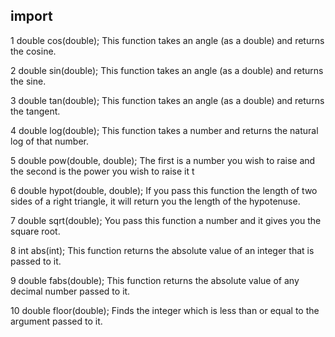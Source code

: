 ## import <cmath>
1 double cos(double);
This function takes an angle (as a double) and returns the cosine.

2 double sin(double);
This function takes an angle (as a double) and returns the sine.

3 double tan(double);
This function takes an angle (as a double) and returns the tangent.

4	double log(double);
This function takes a number and returns the natural log of that number.

5	double pow(double, double);
The first is a number you wish to raise and the second is the power you wish to raise it t

6	double hypot(double, double);
If you pass this function the length of two sides of a right triangle, it will return you the length of the hypotenuse.

7	double sqrt(double);
You pass this function a number and it gives you the square root.

8	int abs(int);
This function returns the absolute value of an integer that is passed to it.

9	double fabs(double);
This function returns the absolute value of any decimal number passed to it.

10	double floor(double);
Finds the integer which is less than or equal to the argument passed to it.